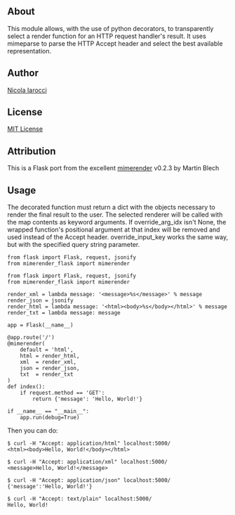## About ##
This module allows, with the use of python decorators, to transparently select a render function for an HTTP request handler's result. It uses mimeparse to parse the HTTP Accept header and select the best available representation.

## Author ##
[Nicola Iarocci](mailto:nicola@nicolaiarocci.com)

## License ##
[MIT License](http://www.opensource.org/licenses/mit-license.php)

## Attribution ##
This is a Flask port from the excellent [mimerender](http://code.google.com/p/mimerender/) v0.2.3 by Martin Blech

## Usage ##
The decorated function must return a dict with the objects necessary to
render the final result to the user. The selected renderer will be called
with the map contents as keyword arguments.
If override_arg_idx isn't None, the wrapped function's positional argument
at that index will be removed and used instead of the Accept header.
override_input_key works the same way, but with the specified query string 
parameter.

	from flask import Flask, request, jsonify
	from mimerender_flask import mimerender

	from flask import Flask, request, jsonify
	from mimerender_flask import mimerender

	render_xml = lambda message: '<message>%s</message>' % message
	render_json = jsonify
	render_html = lambda message: '<html><body>%s</body></html>' % message
	render_txt = lambda message: message

	app = Flask(__name__)

	@app.route('/')
	@mimerender(
	    default = 'html',
	    html = render_html,
	    xml  = render_xml,
	    json = render_json,
	    txt  = render_txt
	)
	def index():
		if request.method == 'GET':
			return {'message': 'Hello, World!'}

	if __name__ == "__main__":
	    app.run(debug=True)

Then you can do:

	$ curl -H "Accept: application/html" localhost:5000/
	<html><body>Hello, World!</body></html>

	$ curl -H "Accept: application/xml" localhost:5000/
	<message>Hello, World!</message>

	$ curl -H "Accept: application/json" localhost:5000/
	{'message':'Hello, World!'}

	$ curl -H "Accept: text/plain" localhost:5000/
	Hello, World!	    